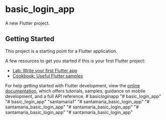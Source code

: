 # basic_login_app

A new Flutter project.

## Getting Started

This project is a starting point for a Flutter application.

A few resources to get you started if this is your first Flutter project:

- [Lab: Write your first Flutter app](https://docs.flutter.dev/get-started/codelab)
- [Cookbook: Useful Flutter samples](https://docs.flutter.dev/cookbook)

For help getting started with Flutter development, view the
[online documentation](https://docs.flutter.dev/), which offers tutorials,
samples, guidance on mobile development, and a full API reference.
#   b a s i c _ l o g i n _ a p p  
 "# basic_login_app" 
"# basic_login_app" 
"santamaria1" 
"# santamaria_basic_login_app" 
"# santamaria_basic_login_app" 
"# santamaria_basic_login_app" 
"# santamaria_basic_login_app" 
"# santamaria_basic_login_app" 
